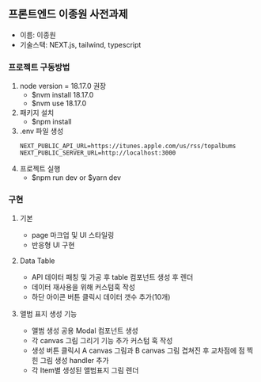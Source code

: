 ## 프론트엔드 이종원 사전과제

- 이름: 이종원
- 기술스택: NEXT.js, tailwind, typescript

### 프로젝트 구동방법

1. node version = 18.17.0 권장
   - $nvm install 18.17.0
   - $nvm use 18.17.0
2. 패키지 설치
   - $npm install
3. .env 파일 생성
   ```
   NEXT_PUBLIC_API_URL=https://itunes.apple.com/us/rss/topalbums
   NEXT_PUBLIC_SERVER_URL=http://localhost:3000
   ```
4. 프로젝트 실행
   - $npm run dev or $yarn dev

### 구현

1. 기본

   - page 마크업 및 UI 스타일링
   - 반응형 UI 구현

1. Data Table

   - API 데이터 패칭 및 가공 후 table 컴포넌트 생성 후 렌더
   - 데이터 재사용을 위해 커스텀훅 작성
   - 하단 아이콘 버튼 클릭시 데이터 갯수 추가(10개)

1. 앨범 표지 생성 기능
   - 앨범 생성 공용 Modal 컴포넌트 생성
   - 각 canvas 그림 그리기 기능 추가 커스텀 훅 작성
   - 생성 버튼 클릭시 A canvas 그림과 B canvas 그림 겹쳐진 후 교차점에 점 찍힌 그림 생성 handler 추가
   - 각 Item별 생성된 앨범표지 그림 렌더

